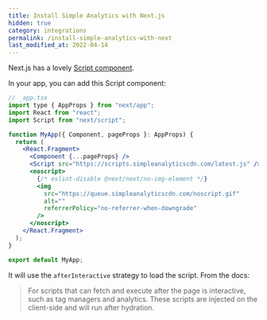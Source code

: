 ```yaml
---
title: Install Simple Analytics with Next.js
hidden: true
category: integrations
permalink: /install-simple-analytics-with-next
last_modified_at: 2022-04-14
---
```


Next.js has a lovely [Script component](https://nextjs.org/docs/basic-features/script).

In your app, you can add this Script component:

```jsx
// _app.tsx
import type { AppProps } from "next/app";
import React from "react";
import Script from "next/script";

function MyApp({ Component, pageProps }: AppProps) {
  return (
    <React.Fragment>
      <Component {...pageProps} />
      <Script src="https://scripts.simpleanalyticscdn.com/latest.js" />
      <noscript>
        {/* eslint-disable @next/next/no-img-element */}
        <img
          src="https://queue.simpleanalyticscdn.com/noscript.gif"
          alt=""
          referrerPolicy="no-referrer-when-downgrade"
        />
      </noscript>
    </React.Fragment>
  );
}

export default MyApp;
```

It will use the `afterInteractive` strategy to load the script. From the docs:

> For scripts that can fetch and execute after the page is interactive, such as tag managers and analytics. These scripts are injected on the client-side and will run after hydration.
